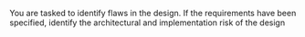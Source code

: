 You are tasked to identify flaws in the design.
If the requirements have been specified, identify the architectural and implementation risk of the design